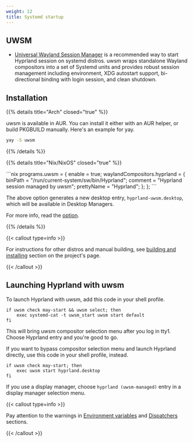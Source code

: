 ```yaml
---
weight: 12
title: Systemd startup
---
```


## UWSM

- [Universal Wayland Session Manager](https://github.com/Vladimir-csp/uwsm) is a recommended way to start Hyprland session on systemd distros. uwsm wraps standalone Wayland compositors into a set of Systemd units and provides robust session management including environment, XDG autostart support, bi-directional binding with login session, and clean shutdown.

## Installation

{{% details title="Arch" closed="true" %}}

uwsm is available in AUR. You can install it either with an AUR helper, or build PKGBUILD manually. Here's an example for yay.

```sh
yay -S uwsm
```

{{% /details %}}

{{% details title="Nix/NixOS" closed="true" %}}

\```nix
programs.uwsm = {
  enable = true;
  waylandCompositors.hyprland = {
    binPath = "/run/current-system/sw/bin/Hyprland";
    comment = "Hyprland session managed by uwsm";
    prettyName = "Hyprland";
  };
};
\```

The above option generates a new desktop entry, `hyprland-uwsm.desktop`, which will be available in Desktop Managers.

For more info, read the [option](https://search.nixos.org/options?channel=unstable&show=programs.uwsm.enable&from=0&size=50&sort=relevance&type=packages&query=uwsm).

{{% /details %}}

{{< callout type=info >}}

For instructions for other distros and manual building, see [building and installing](https://github.com/Vladimir-csp/uwsm?tab=readme-ov-file#installation) section on the project's page.

{{< /callout >}}

## Launching Hyprland with uwsm

To launch Hyprland with uwsm, add this code in your shell profile.

```
if uwsm check may-start && uwsm select; then
	exec systemd-cat -t uwsm_start uwsm start default
fi
```

This will bring uwsm compositor selection menu after you log in tty1. Choose Hyprland entry and you're good to go.

If you want to bypass compositor selection menu and launch Hyprland directly, use this code in your shell profile, instead.

```
if uwsm check may-start; then
    exec uwsm start hyprland.desktop
fi 
```

If you use a display manager, choose `hyprland (uwsm-managed)` entry in a display manager selection menu.

{{< callout type=info >}}
 
 Pay attention to the warnings in [Environment variables](../../Environment-variables#xdg-specifications) and [Dispatchers](../../Dispatchers) sections.
 
{{< /callout >}}

